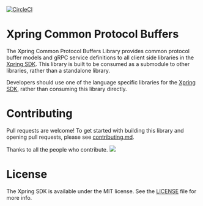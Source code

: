 [![CircleCI](https://img.shields.io/circleci/build/github/xpring-eng/xpring-common-protos/master?style=flat-square&token=0c0a6cd726bae3421cc9bbc52aa603946689b17e)](https://circleci.com/gh/xpring-eng/xpring-common-protocol-buffers/tree/master)

# Xpring Common Protocol Buffers

The Xpring Common Protocol Buffers Library provides common protocol buffer models and gRPC service definitions to all client side libraries in the [Xpring SDK](https://github.com/xpring-eng/xpring-sdk). This library is built to be consumed as a submodule to other libraries, rather than a standalone library.

Developers should use one of the language specific libraries for the [Xpring SDK](https://github.com/xpring-eng/xpring-sdk#client-side-libraries), rather than consuming this library directly.

# Contributing

Pull requests are welcome! To get started with building this library and opening pull requests, please see [contributing.md](CONTRIBUTING.md).

Thanks to all the people who contribute.
<a href="https://github.com/xpring-eng/xpring-common-protocol-buffers/graphs/contributors">
  <img src="https://contributors-img.firebaseapp.com/image?repo=xpring-eng/xpring-common-protocol-buffers" />
</a>

# License

The Xpring SDK is available under the MIT license. See the [LICENSE](LICENSE) file for more info.
